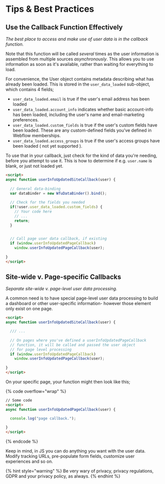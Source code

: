 # Tips & Best Practices

## Use the Callback Function Effectively

_The best place to access and make use of user data is in the callback function._

Note that this function will be called _several_ times as the user information is assembled from multiple sources _asynchronously_. This allows you to use information as soon as it's available, rather than waiting for everything to load.

For convenience, the User object contains metadata describing what has already been loaded. This is stored in the `user_data_loaded` sub-object, which contains 4 fields;

* `user_data_loaded.email` is true if the user's email address has been loaded
* `user_data_loaded.account_info` indicates whether basic account-info has been loaded, including the user's name and email-marketing preferences.&#x20;
* `user_data_loaded.custom_fields` is true if the user's custom fields have been loaded. These are any custom-defined fields you've defined in Webflow memberships.
* `user_data_loaded.access_groups` is true if the user's access groups have been loaded ( not yet supported ).

To use that in your callback, just check for the kind of data you're needing, before you attempt to use it. This is how to determine if e.g. `user.name` is blank, or just not loaded yet. &#x20;

```html
<script>
async function userInfoUpdatedSiteCallback(user) {
  
  // General data-binding   
  var dataBinder = new WfuDataBinder().bind(); 
  
  // Check for the fields you needed
  if(!user.user_data_loaded.custom_fields) {
    // Your code here
    // ...
    return;
  }

  
  // Call page user data callback, if existing 
  if (window.userInfoUpdatedPageCallback)
  	window.userInfoUpdatedPageCallback(user);
  
} 
</script>
```

## Site-wide v. Page-specific Callbacks

_Separate site-wide v. page-level user data processing._

A common need is to have special page-level user data processing to build a dashboard or other user-specific information- however those element only exist on one page.

```html
<script>
async function userInfoUpdatedSiteCallback(user) {

  /// ...
  
  // On pages where you've defined a userInfoUpdatedPageCallback
  // function, it will be called and passed the user object
  // for page level processing  
  if (window.userInfoUpdatedPageCallback)
  	window.userInfoUpdatedPageCallback(user);
  
} 
</script>
```

On your specific page, your function might then look like this;

{% code overflow="wrap" %}
```html
// Some code
<script>
async function userInfoUpdatedPageCallback(user) {

  console.log("page callback."); 
  
} 
</script>
```
{% endcode %}

Keep in mind, in JS you can do anything you want with the user data. Modify tracking URLs, pre-populate form fields, customize user experiences and so on.&#x20;

{% hint style="warning" %}
Be very wary of privacy, privacy regulations, GDPR and your privacy policy, as always.&#x20;
{% endhint %}

